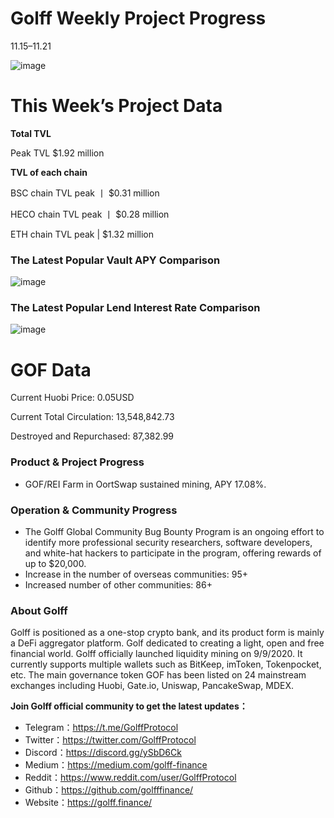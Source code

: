 # Golff Weekly Project Progress

11.15–11.21

![image](https://docs.golff.com/blog/page/week87/33.jpg)

# This Week’s Project Data

**Total TVL**

Peak TVL $1.92 million

**TVL of each chain**

BSC chain TVL peak 丨 $0.31 million

HECO chain TVL peak 丨 $0.28 million

ETH chain TVL peak | $1.32 million

### The Latest Popular Vault APY Comparison

![image](https://docs.golff.com/blog/page/week87/34.jpg)

### The Latest Popular Lend Interest Rate Comparison

![image](https://docs.golff.com/blog/page/week87/35.jpg)

# GOF Data

Current Huobi Price: 0.05USD

Current Total Circulation: 13,548,842.73

Destroyed and Repurchased: 87,382.99

### Product & Project Progress

- GOF/REI Farm in OortSwap sustained mining, APY 17.08%.

### Operation & Community Progress

- The Golff Global Community Bug Bounty Program is an ongoing effort to identify more professional security researchers, software developers, and white-hat hackers to participate in the program, offering rewards of up to $20,000.
- Increase in the number of overseas communities: 95+
- Increased number of other communities: 86+

### About Golff

Golff is positioned as a one-stop crypto bank, and its product form is mainly a DeFi aggregator platform. Golf dedicated to creating a light, open and free financial world. Golff officially launched liquidity mining on 9/9/2020. It currently supports multiple wallets such as BitKeep, imToken, Tokenpocket, etc. The main governance token GOF has been listed on 24 mainstream exchanges including Huobi, Gate.io, Uniswap, PancakeSwap, MDEX.

**Join Golff official community to get the latest updates：**

- Telegram：https://t.me/GolffProtocol
- Twitter：https://twitter.com/GolffProtocol
- Discord：https://discord.gg/ySbD6Ck
- Medium：https://medium.com/golff-finance
- Reddit：https://www.reddit.com/user/GolffProtocol
- Github：https://github.com/golfffinance/
- Website：https://golff.finance/
